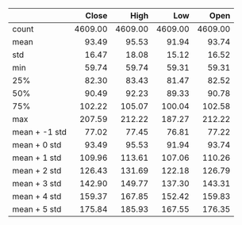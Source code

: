 |               |   Close |    High |     Low |    Open |
|:--------------|--------:|--------:|--------:|--------:|
| count         | 4609.00 | 4609.00 | 4609.00 | 4609.00 |
| mean          |   93.49 |   95.53 |   91.94 |   93.74 |
| std           |   16.47 |   18.08 |   15.12 |   16.52 |
| min           |   59.74 |   59.74 |   59.31 |   59.31 |
| 25%           |   82.30 |   83.43 |   81.47 |   82.52 |
| 50%           |   90.49 |   92.23 |   89.33 |   90.78 |
| 75%           |  102.22 |  105.07 |  100.04 |  102.58 |
| max           |  207.59 |  212.22 |  187.27 |  212.22 |
| mean + -1 std |   77.02 |   77.45 |   76.81 |   77.22 |
| mean + 0 std  |   93.49 |   95.53 |   91.94 |   93.74 |
| mean + 1 std  |  109.96 |  113.61 |  107.06 |  110.26 |
| mean + 2 std  |  126.43 |  131.69 |  122.18 |  126.79 |
| mean + 3 std  |  142.90 |  149.77 |  137.30 |  143.31 |
| mean + 4 std  |  159.37 |  167.85 |  152.42 |  159.83 |
| mean + 5 std  |  175.84 |  185.93 |  167.55 |  176.35 |
